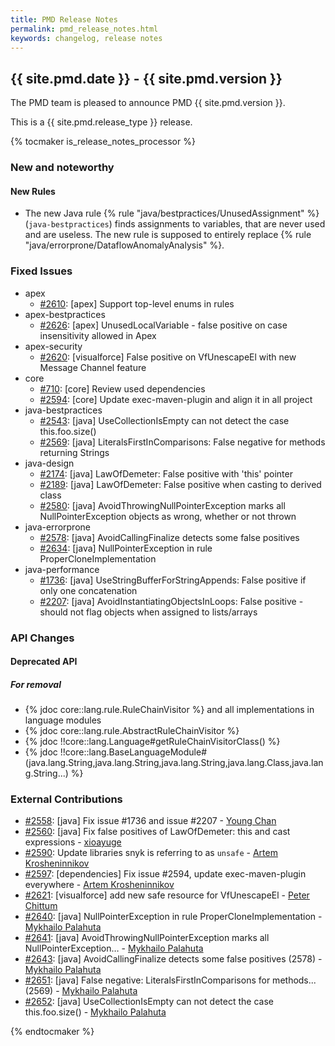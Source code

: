 ```yaml
---
title: PMD Release Notes
permalink: pmd_release_notes.html
keywords: changelog, release notes
---
```


## {{ site.pmd.date }} - {{ site.pmd.version }}

The PMD team is pleased to announce PMD {{ site.pmd.version }}.

This is a {{ site.pmd.release_type }} release.

{% tocmaker is_release_notes_processor %}

### New and noteworthy

#### New Rules

*   The new Java rule {% rule "java/bestpractices/UnusedAssignment" %} (`java-bestpractices`) finds assignments
    to variables, that are never used and are useless. The new rule is supposed to entirely replace
    {% rule "java/errorprone/DataflowAnomalyAnalysis" %}.

### Fixed Issues
*   apex
    *   [#2610](https://github.com/pmd/pmd/pull/2610): \[apex] Support top-level enums in rules
*   apex-bestpractices
    *   [#2626](https://github.com/pmd/pmd/issues/2626): \[apex] UnusedLocalVariable - false positive on case insensitivity allowed in Apex
*   apex-security
    *   [#2620](https://github.com/pmd/pmd/issues/2620): \[visualforce] False positive on VfUnescapeEl with new Message Channel feature
*   core
    *   [#710](https://github.com/pmd/pmd/issues/710): \[core] Review used dependencies
    *   [#2594](https://github.com/pmd/pmd/issues/2594): \[core] Update exec-maven-plugin and align it in all project
*   java-bestpractices
    *   [#2543](https://github.com/pmd/pmd/issues/2543): \[java] UseCollectionIsEmpty can not detect the case this.foo.size()
    *   [#2569](https://github.com/pmd/pmd/issues/2569): \[java] LiteralsFirstInComparisons: False negative for methods returning Strings
*   java-design
    *   [#2174](https://github.com/pmd/pmd/issues/2174): \[java] LawOfDemeter: False positive with 'this' pointer
    *   [#2189](https://github.com/pmd/pmd/issues/2189): \[java] LawOfDemeter: False positive when casting to derived class
    *   [#2580](https://github.com/pmd/pmd/issues/2580): \[java] AvoidThrowingNullPointerException marks all NullPointerException objects as wrong, whether or not thrown
*   java-errorprone
    *   [#2578](https://github.com/pmd/pmd/issues/2578): \[java] AvoidCallingFinalize detects some false positives
    *   [#2634](https://github.com/pmd/pmd/issues/2634): \[java] NullPointerException in rule ProperCloneImplementation
*   java-performance
    *   [#1736](https://github.com/pmd/pmd/issues/1736): \[java] UseStringBufferForStringAppends: False positive if only one concatenation
    *   [#2207](https://github.com/pmd/pmd/issues/2207): \[java] AvoidInstantiatingObjectsInLoops: False positive - should not flag objects when assigned to lists/arrays

### API Changes

#### Deprecated API

##### For removal

* {% jdoc core::lang.rule.RuleChainVisitor %} and all implementations in language modules
* {% jdoc core::lang.rule.AbstractRuleChainVisitor %}
* {% jdoc !!core::lang.Language#getRuleChainVisitorClass() %}
* {% jdoc !!core::lang.BaseLanguageModule#<init>(java.lang.String,java.lang.String,java.lang.String,java.lang.Class,java.lang.String...) %}


### External Contributions
*   [#2558](https://github.com/pmd/pmd/pull/2558): \[java] Fix issue #1736 and issue #2207 - [Young Chan](https://github.com/YYoungC)
*   [#2560](https://github.com/pmd/pmd/pull/2560): \[java] Fix false positives of LawOfDemeter: this and cast expressions - [xioayuge](https://github.com/xioayuge)
*   [#2590](https://github.com/pmd/pmd/pull/2590): Update libraries snyk is referring to as `unsafe` - [Artem Krosheninnikov](https://github.com/KroArtem)
*   [#2597](https://github.com/pmd/pmd/pull/2597): \[dependencies] Fix issue #2594, update exec-maven-plugin everywhere - [Artem Krosheninnikov](https://github.com/KroArtem)
*   [#2621](https://github.com/pmd/pmd/pull/2621): \[visualforce] add new safe resource for VfUnescapeEl - [Peter Chittum](https://github.com/pchittum)
*   [#2640](https://github.com/pmd/pmd/pull/2640): \[java] NullPointerException in rule ProperCloneImplementation - [Mykhailo Palahuta](https://github.com/Drofff)
*   [#2641](https://github.com/pmd/pmd/pull/2641): \[java] AvoidThrowingNullPointerException marks all NullPointerException… - [Mykhailo Palahuta](https://github.com/Drofff)
*   [#2643](https://github.com/pmd/pmd/pull/2643): \[java] AvoidCallingFinalize detects some false positives (2578) - [Mykhailo Palahuta](https://github.com/Drofff)
*   [#2651](https://github.com/pmd/pmd/pull/2651): \[java] False negative: LiteralsFirstInComparisons for methods... (2569) - [Mykhailo Palahuta](https://github.com/Drofff)
*   [#2652](https://github.com/pmd/pmd/pull/2652): \[java] UseCollectionIsEmpty can not detect the case this.foo.size() - [Mykhailo Palahuta](https://github.com/Drofff)

{% endtocmaker %}

